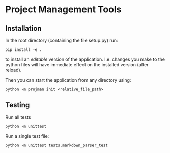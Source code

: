 # Project Management Tools

## Installation

In the root directory (containing the file setup.py) run:

```pip install -e .```

to install an *editable* version of the application. I.e. changes you make to the python files will have immediate effect on the installed version (after reload).

Then you can start the application from any directory using:

```python -m projman init <relative_file_path>```

## Testing

Run all tests

`python -m unittest`

Run a single test file:

`python -m unittest tests.markdown_parser_test`